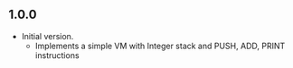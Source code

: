 ## 1.0.0

- Initial version.
  - Implements a simple VM with Integer stack and PUSH, ADD, PRINT instructions
